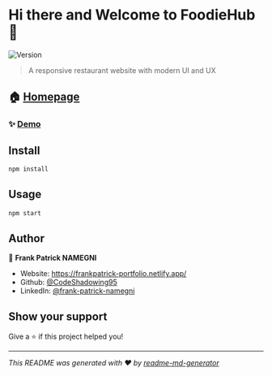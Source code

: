# Hi there and Welcome to FoodieHub 👋

![Version](https://img.shields.io/badge/version-1.0-blue.svg?cacheSeconds=2592000)

> A responsive restaurant website with modern UI and UX

## 🏠 [Homepage](https://github.com/CodeShadowing95/foodiehub)

### ✨ [Demo](https://github.com/CodeShadowing95/foodiehub/issues)

## Install

```sh
npm install
```

## Usage

```sh
npm start
```

## Author

👤 **Frank Patrick NAMEGNI**

* Website: <https://frankpatrick-portfolio.netlify.app/>
* Github: [@CodeShadowing95](https://github.com/CodeShadowing95)
* LinkedIn: [@frank-patrick-namegni](https://linkedin.com/in/frank-patrick-namegni)

## Show your support

Give a ⭐️ if this project helped you!

***
_This README was generated with ❤️ by [readme-md-generator](https://github.com/kefranabg/readme-md-generator)_
